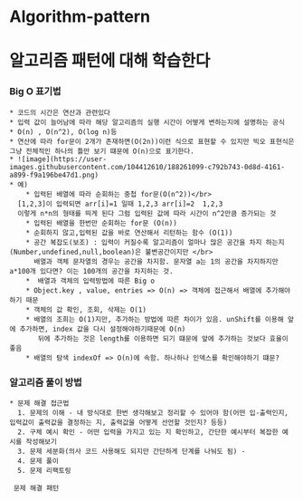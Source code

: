 # Algorithm-pattern


# 알고리즘 패턴에 대해 학습한다
### Big O 표기법 </br>
    * 코드의 시간은 연산과 관련있다
    * 입력 값이 늘어남에 따라 해당 알고리즘의 실행 시간이 어떻게 변하는지에 설명하는 공식
    * O(n) , O(n^2), O(log n)등 
    * 연산에 따라 for문이 2개가 존재하면(O(2n))이런 식으로 표현할 수 있지만 빅오 표현식은 그냥 전체적인 하나의 틀만 보기 떄문에 O(n)으로 표기한다.
    * ![image](https://user-images.githubusercontent.com/104412610/188261099-c792b743-0d8d-4161-a899-f9a196be47d1.png)
    * 예)
        * 입력된 배열에 따라 순회하는 중첩 for문(O(n^2))</br> 
      [1,2,3]이 입력되면 arr[i]=1 일때 1,2,3 arr[i]=2  1,2,3
      이렇게 n*n의 형태를 띄게 된다 그럼 입력된 값에 따라 시간이 n^2만큼 증가되는 것
        * 입력된 배열을 한번만 순회하는 for문 (O(n))
        * 순회하지 않고,입력된 값을 바로 연산해서 리턴하는 함수 (O(1))
        * 공간 복잡도(보조) : 입력이 커질수록 알고리즘이 얼마나 많은 공간을 차지 하는지(Number,undefined,null,boolean)은 불변공간이지만 </br>
          배열과 객체 문자열의 경우는 공간을 차지함. 문자열 a는 1의 공간을 차지하지만 a*100개 있다면? 이는 100개의 공간을 차지하는 것.
        *  배열과 객체의 입력방법에 따른 Big o
        * Object.key , value, entries => O(n) => 객체에 접근해서 배열에 추가해야하기 때문
        * 객체의 값 확인, 조회, 삭제는 O(1)
        * 배열의 조희는 O(1)지만, 추가하는 방법에 따른 차이가 있음. unShift를 이용해 앞에 추가하면, index 값을 다시 설정해야하기때문에 O(n)
           뒤에 추가하는 것은 length를 이용하면 되기 떄문에 앞에 추가하는 것보다 효율이 좋음
        * 배열의 탐색 indexOf => O(n)에 속함. 하나하나 인덱스를 확인해야하기 떄문?

### 알고리즘 풀이 방법
    * 문제 해결 접근법
      1. 문제의 이해 - 내 방식대로 한번 생각해보고 정리할 수 있어야 함(어떤 입-출력인지, 입력값이 출력값을 결정하는 지, 출력값을 어떻게 선언할 것인지? 등등)
      2. 구체 예시 확인 - 어떤 입력을 가지고 있는 지 확인하고, 간단한 예시부터 복잡한 예시를 작성해보기
      3. 문제 세분화(의사 코드 사용해도 되지만 간단하게 단계를 나눠도 됨) -
      4. 문제 풀이
      5. 문제 리팩토링
      
     문제 해결 패턴
     
      
    

